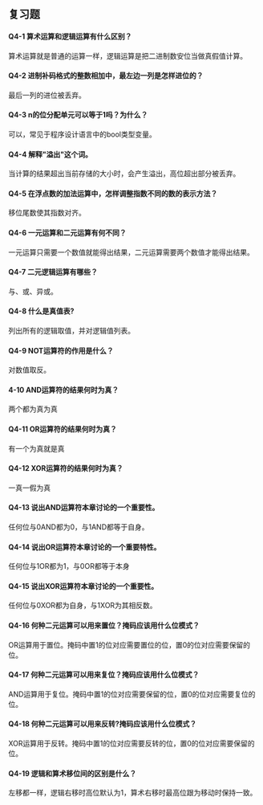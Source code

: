 ## 复习题
#### Q4-1 算术运算和逻辑运算有什么区别？
算术运算就是普通的运算一样，逻辑运算是把二进制数安位当做真假值计算。

#### Q4-2 进制补码格式的整数相加中，最左边一列是怎样进位的？
最后一列的进位被丢弃。

#### Q4-3 n的位分配单元可以等于1吗？为什么？
可以，常见于程序设计语言中的bool类型变量。

#### Q4-4 解释"溢出"这个词。
当计算的结果超出当前存储的大小时，会产生溢出，高位超出部分被丢弃。

#### Q4-5 在浮点数的加法运算中，怎样调整指数不同的数的表示方法？
移位尾数使其指数对齐。

#### Q4-6 一元运算和二元运算有何不同？
一元运算只需要一个数值就能得出结果，二元运算需要两个数值才能得出结果。

#### Q4-7 二元逻辑运算有哪些？
与、或、异或。

#### Q4-8 什么是真值表?
列出所有的逻辑取值，并对逻辑值列表。

#### Q4-9 NOT运算符的作用是什么？
对数值取反。

#### 4-10 AND运算符的结果何时为真？
两个都为真为真

#### Q4-11 OR运算符的结果何时为真？
有一个为真就是真

#### Q4-12 XOR运算符的结果何时为真？
一真一假为真

#### Q4-13 说出AND运算符本章讨论的一个重要性。
任何位与0AND都为0，与1AND都等于自身。

#### Q4-14 说出OR运算符本章讨论的一个重要特性。
任何位与1OR都为1，与0OR都等于本身

#### Q4-15 说出XOR运算符本章讨论的一个重要性。
任何位与0XOR都为自身，与1XOR为其相反数。

#### Q4-16 何种二元运算可以用来置位？掩码应该用什么位模式？
OR运算用于置位。掩码中置1的位对应需要置位的位，置0的位对应需要保留的位。

#### Q4-17 何种二元运算可以用来复位？掩码应该用什么位模式？
AND运算用于复位。掩码中置1的位对应需要保留的位，置0的位对应需要复位的位。

#### Q4-18 何种二元运算可以用来反转?掩码应该用什么位模式？
XOR运算用于反转。掩码中置1的位对应需要反转的位，置0的位对应需要保留的位。

#### Q4-19 逻辑和算术移位间的区别是什么？
左移都一样，逻辑右移时高位默认为1，算术右移时最高位跟为移动时保持一致。

